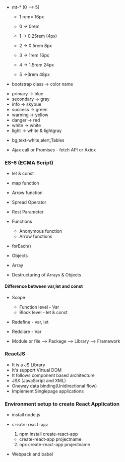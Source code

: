 + mt-*  (0 --> 5)

  - 1 rem= 16px

  - 0  -> 0rem
  - 1  -> 0.25rem (4px)
  - 2  -> 0.5rem  8px
  - 3  -> 1rem    16px
  - 4  -> 1.5rem   24px
  - 5  ->3rem     48px

 + bootstrap class ->   color name
 - primary  -> blue
 - secondary  -> gray
 - info    -> skybue
 - success  -> green
 - warning  -> yellow
 - danger  -> red
 - white   -> white
 - light   -> white & lightgray
 
 + bg,text-white,alert,Tables


 + Ajax call or Promises - fetch API or Axiox

 ### ES-6 (ECMA Script)

 + let & const
 + map function
 + Arrow function
 + Spread Operator
 + Rest Parameter

+ Functions
  - Anonymous function
  - Arrow functions
+ forEach()
+ Objects
+ Array
+ Destructuring of Arrays & Objects

#### Difference between var,let and const

+ Scope
  - Function level  - Var
  - Block level  - let & const
+ Redefine  - var, let
+ Redclare - Var

+ Module or file --> Package --> Library --> Framework

### ReactJS

+ It is a JS Library
+ It's support Virtual DOM
+ It follows component based architecture
+ JSX (JavaScript and XML)
+ Oneway data binding(Unidirectional flow)
+ Implement Singlepage applications

### Environment setup to create React Application

+ install node.js
+ `create-react-app`
  1. npm install create-react-app
    - create-react-app projectname
  2. npx create-react-app projectname

+ Webpack and babel
